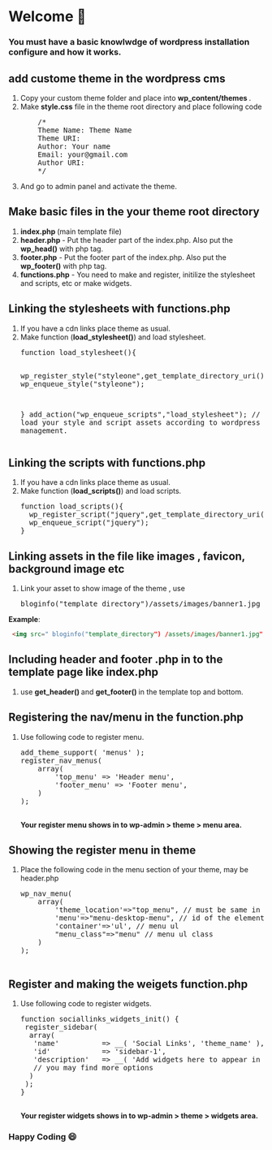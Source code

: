 # Welcome :blue_book:
### You must have a basic knowlwdge of wordpress installation configure and how it works.
## add custome theme in the wordpress cms 
<ol>
<li> Copy your custom theme folder and place into <b> wp_content/themes </b>. </li>
    <li> Make <b>style.css</b>  file in the theme root directory and place following code <br>
<pre>
    /*
    Theme Name: Theme Name
    Theme URI: 
    Author: Your name
    Email: your@gmail.com
    Author URI: 
    */
</pre>
</li>
    <li>And go to admin panel and activate the theme.</li>
</ol>

## Make basic files in the your theme root directory
   <ol>
        <li> <b> index.php </b> (main template file) </li>
        <li> <b>header.php </b> - Put the header part of the index.php. Also put the <b> wp_head()</b> with php tag. </li>
        <li> <b>footer.php</b>  - Put the footer part of the index.php. Also put the <b> wp_footer()</b> with php tag.  </li>
        <li> <b>functions.php</b> - You need to make and register, initilize the stylesheet and scripts, etc or make widgets.</li>
  </ol>
  
## Linking the stylesheets with functions.php
<ol>
   <li> If you have a cdn links place theme as usual.</li>
  <li>Make function (<b>load_stylesheet()</b>) and load stylesheet. <br>
<pre>
function load_stylesheet(){

  wp_register_style("styleone",get_template_directory_uri()."/assets/style-one.css",array(),"1","all");
  wp_enqueue_style("styleone");

}
add_action("wp_enqueue_scripts","load_stylesheet"); 
// it helps load your style and script assets according to wordpress asset management.
</pre>
  </li>
</ol>

## Linking the scripts with functions.php

<ol>
  <li> If you have a cdn links place theme as usual.</li>
  <li>Make function (<b>load_scripts()</b>) and load scripts. <br>
<pre>
function load_scripts(){
  wp_register_script("jquery",get_template_directory_uri()."/assets/js/jquery-3.2.1.min.js",array(),"1","all");
  wp_enqueue_script("jquery");
}
</pre>
  </li>
</ol>


  
## Linking assets in the file like images , favicon, background image etc 
<ol>
    <li> Link your asset to show image of the theme , use <br>
<pre>
bloginfo("template_directory")/assets/images/banner1.jpg
</pre>
</li>
</ol>

<b>Example</b>:  

 ```html
  <img src=" bloginfo("template_directory") /assets/images/banner1.jpg" alt=""/> 
 ```

## Including header and footer .php in to the template page like index.php
<ol>
    <li> use <b> get_header() </b> and <b> get_footer() </b>  in the template top and bottom.</li>
</ol>

## Registering the nav/menu in the function.php
<ol>
    <li> Use following code to register menu. </br>
        <pre>
add_theme_support( 'menus' );
register_nav_menus(
    array(
        'top_menu' => 'Header menu',
        'footer_menu' => 'Footer menu',
    ) 
);
        </pre>
         <b> Your register menu shows in to wp-admin > theme > menu area.  </b>
    </li>
</ol>

## Showing the register menu in  theme 
<ol>
    <li>Place the following code in the menu section of your theme, may be header.php <br>
    <pre>
wp_nav_menu(
    array(
        'theme_location'=>"top_menu", // must be same in function.php register_nav_menus
        'menu'=>"menu-desktop-menu", // id of the element
        'container'=>'ul', // menu ul 
        "menu_class"=>"menu" // menu ul class
    )
);
    </pre>
    </li>
</ol>

## Register and making the weigets function.php 
<ol>
    <li> Use following code to register widgets. </br>
        <pre>
function sociallinks_widgets_init() {
 register_sidebar(
  array(
   'name'          => __( 'Social Links', 'theme_name' ),
   'id'            => 'sidebar-1',
   'description'   => __( 'Add widgets here to appear in your footer.', 'theme_name' ),
   // you may find more options 
  )
 );
}
        </pre>
        <b> Your register widgets shows in to wp-admin > theme > widgets area.  </b>
    </li>
</ol>

### Happy Coding :smile:
